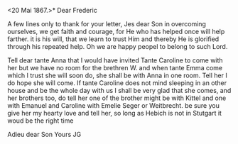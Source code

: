  <20 Mai 1867.>*
Dear Frederic

A few lines only to thank for your letter, Jes dear Son in overcoming ourselves, we get faith and courage, for He who has helped once will help farther. it is his will, that we learn to trust Him and thereby He is glorified through his repeated help. Oh we are happy peopel to belong to such Lord.

Tell dear tante Anna that I would have invited Tante Caroline to come with her but we have no room for the brethren W. and when tante Emma come which I trust she will soon do, she shall be with Anna in one room. 
Tell her I do hope she will come. If tante Caroline does not mind sleeping in an other house and be the whole day with us I shall be very glad that she comes, and her brothers too, do tell her one of the brother might be with Kittel and one with Emanuel and Caroline with Emelie Seger or Weitbrecht. be sure you give her my hearty love and tell her, so long as Hebich is not in Stutgart it woud be the right time

Adieu dear Son
 Yours JG
